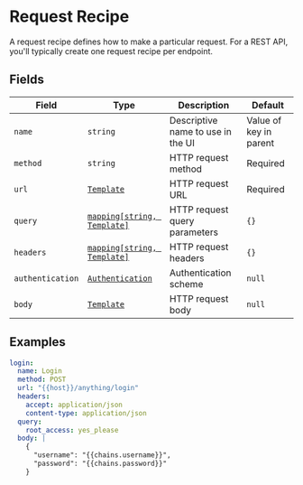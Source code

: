 # Request Recipe

A request recipe defines how to make a particular request. For a REST API, you'll typically create one request recipe per endpoint.

## Fields

| Field            | Type                                         | Description                       | Default                |
| ---------------- | -------------------------------------------- | --------------------------------- | ---------------------- |
| `name`           | `string`                                     | Descriptive name to use in the UI | Value of key in parent |
| `method`         | `string`                                     | HTTP request method               | Required               |
| `url`            | [`Template`](./template.md)                  | HTTP request URL                  | Required               |
| `query`          | [`mapping[string, Template]`](./template.md) | HTTP request query parameters     | `{}`                   |
| `headers`        | [`mapping[string, Template]`](./template.md) | HTTP request headers              | `{}`                   |
| `authentication` | [`Authentication`](./authentication.md)      | Authentication scheme             | `null`                 |
| `body`           | [`Template`](./template.md)                  | HTTP request body                 | `null`                 |

## Examples

```yaml
login:
  name: Login
  method: POST
  url: "{{host}}/anything/login"
  headers:
    accept: application/json
    content-type: application/json
  query:
    root_access: yes_please
  body: |
    {
      "username": "{{chains.username}}",
      "password": "{{chains.password}}"
    }
```
